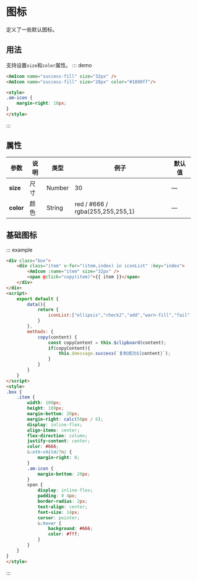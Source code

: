 # 图标
定义了一些默认图标。

## 用法
支持设置`size`和`color`属性。
::: demo
```html
<AmIcon name="success-fill" size="32px" />
<AmIcon name="success-fill" size="28px" color="#1890ff"/>

<style>
.am-icon {
    margin-right: 10px;
}
</style>
```
:::

## 属性
| 参数       | 说明        | 类型       | 例子         | 默认值   |
|---------- |------------ |---------- |-------------  |-------- |
| **size**  | 尺寸         | Number   |   30           |    —    |
| **color** | 颜色         | String   | red / #666 / rgba(255,255,255,1) |    —    |

## 基础图标
::: example
``` html
<div class="box">
    <div class="item" v-for="(item,index) in iconList" :key="index">
        <AmIcon :name="item" size="32px" />
        <span @click="copy(item)">{{ item }}</span>
    </div>
</div>
<script>
    export default {
        data(){
            return {
                iconList:["ellipsis","check2","add","warn-fill","fail","warn","success","success-fill","fail-fill","check","close","double-left","double-right","left","down","up","right","caret-left","caret-right","caret-bottom","caret-top","zoomout","zoomin","compress","expend","calendar"],
            }
        },
        methods: {
            copy(content) {
                const copyContent = this.$clipboard(content);
                if(copyContent){
                    this.$message.success(`复制成功${content}`);
                }
            }
        }
    }
</script>
<style>
.box {
    .item {
        width: 100px;
        height: 100px;
        margin-bottom: 20px;
        margin-right: calc(50px / 6);
        display: inline-flex;
        align-items: center;
        flex-direction: column;
        justify-content: center;
        color: #666;
        &:nth-child(7n) {
            margin-right: 0;
        }
        .am-icon {
            margin-bottom: 20px;
        }
        span {
            display: inline-flex;
            padding: 0 4px;
            border-radius: 2px;
            text-align: center;
            font-size: 14px;
            cursor: pointer;
            &:hover {
                background: #666;
                color: #fff;
            }
        }
    }
}
</style>
```
:::